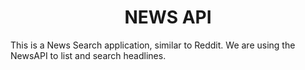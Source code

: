 
<h1 align="center">NEWS API</h1>
This is a News Search application, similar to Reddit. We are using the NewsAPI to list and search headlines.

